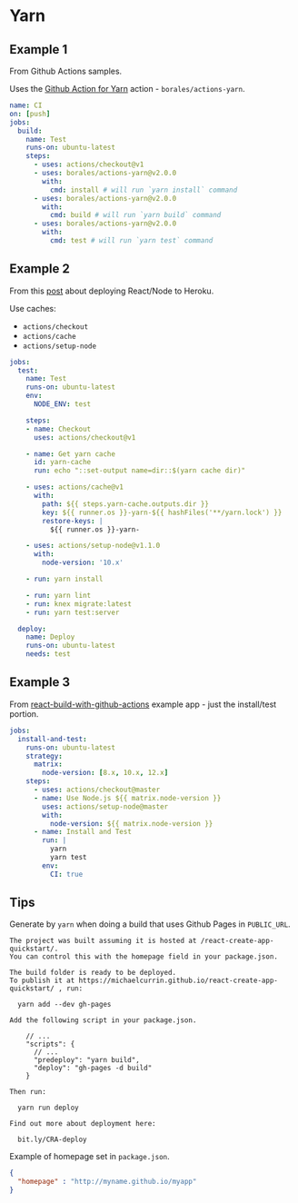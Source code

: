 # Yarn

## Example 1

From Github Actions samples.

Uses the [Github Action for Yarn](https://github.com/marketplace/actions/github-action-for-yarn) action - `borales/actions-yarn`.

```yaml
name: CI
on: [push]
jobs:
  build:
    name: Test
    runs-on: ubuntu-latest
    steps:
      - uses: actions/checkout@v1
      - uses: borales/actions-yarn@v2.0.0
        with:
          cmd: install # will run `yarn install` command
      - uses: borales/actions-yarn@v2.0.0
        with:
          cmd: build # will run `yarn build` command
      - uses: borales/actions-yarn@v2.0.0
        with:
          cmd: test # will run `yarn test` command
```

## Example 2

From this [post](https://spin.atomicobject.com/2020/01/20/github-actions-react-node/) about deploying React/Node to Heroku.

Use caches:

- `actions/checkout`
- `actions/cache`
- `actions/setup-node`

```yaml
jobs:
  test:
    name: Test
    runs-on: ubuntu-latest
    env:
      NODE_ENV: test

    steps:
    - name: Checkout
      uses: actions/checkout@v1

    - name: Get yarn cache
      id: yarn-cache
      run: echo "::set-output name=dir::$(yarn cache dir)"

    - uses: actions/cache@v1
      with:
        path: ${{ steps.yarn-cache.outputs.dir }}
        key: ${{ runner.os }}-yarn-${{ hashFiles('**/yarn.lock') }}
        restore-keys: |
          ${{ runner.os }}-yarn-

    - uses: actions/setup-node@v1.1.0
      with:
        node-version: '10.x'

    - run: yarn install

    - run: yarn lint
    - run: knex migrate:latest
    - run: yarn test:server

  deploy:
    name: Deploy
    runs-on: ubuntu-latest
    needs: test
```


## Example 3

From [react-build-with-github-actions](https://github.com/explooosion/react-build-with-github-actions) example app - just the install/test portion.

```yaml
jobs:
  install-and-test:
    runs-on: ubuntu-latest
    strategy:
      matrix:
        node-version: [8.x, 10.x, 12.x]
    steps:
      - uses: actions/checkout@master
      - name: Use Node.js ${{ matrix.node-version }}
        uses: actions/setup-node@master
        with:
          node-version: ${{ matrix.node-version }}
      - name: Install and Test
        run: |
          yarn
          yarn test
        env:
          CI: true
```


## Tips

Generate by `yarn` when doing a build that uses Github Pages in `PUBLIC_URL`.

```
The project was built assuming it is hosted at /react-create-app-quickstart/.
You can control this with the homepage field in your package.json.

The build folder is ready to be deployed.
To publish it at https://michaelcurrin.github.io/react-create-app-quickstart/ , run:

  yarn add --dev gh-pages

Add the following script in your package.json.

    // ...
    "scripts": {
      // ...
      "predeploy": "yarn build",
      "deploy": "gh-pages -d build"
    }

Then run:

  yarn run deploy

Find out more about deployment here:

  bit.ly/CRA-deploy

```


Example of homepage set in `package.json`.

```json
{
  "homepage" : "http://myname.github.io/myapp"
}
```
